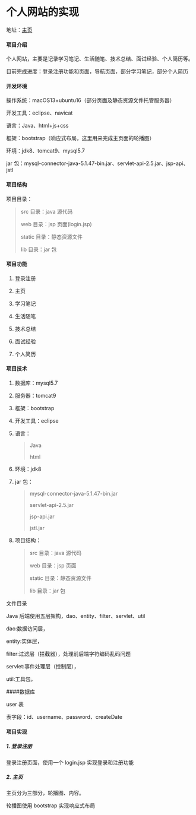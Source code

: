 # 个人网站的实现

地址：<a href="http://liu.ihong.love:8081/MyWebSiteDemo/login.jsp">主页</a>

#### 项目介绍

个人网站，主要是记录学习笔记、生活随笔、技术总结、面试经验、个人简历等。

目前完成进度：登录注册功能和页面，导航页面，部分学习笔记，部分个人简历

#### 开发环境

操作系统：macOS13+ubuntu16（部分页面及静态资源文件托管服务器）

开发工具：eclipse、navicat

语言：Java、html+js+css

框架：bootstrap（响应式布局，这里用来完成主页面的轮播图）

环境：jdk8、tomcat9、mysql5.7

jar 包：mysql-connector-java-5.1.47-bin.jar、servlet-api-2.5.jar、jsp-api、jstl

#### 项目结构

项目目录：

> src 目录：java 源代码
>
> web 目录：jsp 页面(login.jsp)
>
> static 目录：静态资源文件
>
> lib 目录：jar 包

#### 项目功能

1. 登录注册

2. 主页

3. 学习笔记

4. 生活随笔

5. 技术总结

6. 面试经验

7. 个人简历

#### 项目技术

1. 数据库：mysql5.7

2. 服务器：tomcat9

3. 框架：bootstrap

4. 开发工具：eclipse

5. 语言：

    > Java
    >
    > html

6. 环境：jdk8

7. jar 包：

    > mysql-connector-java-5.1.47-bin.jar
    >
    > servlet-api-2.5.jar
    >
    > jsp-api.jar
    >
    > jstl.jar

8. 项目结构：

    > src 目录：java 源代码
    >
    > web 目录：jsp 页面
    >
    > static 目录：静态资源文件
    >
    > lib 目录：jar 包

<!-- more -->

文件目录

Java 后端使用五层架构，dao、entity、filter、servlet、util

dao:数据访问层，

entity:实体层，

filter:过滤层（拦截器），处理前后端字符编码乱码问题

servlet:事件处理层（控制层），

util:工具包，

####数据库

user 表

表字段：id、username、password、createDate

#### 项目实现

##### 1. 登录注册

登录注册页面，使用一个 login.jsp 实现登录和注册功能

##### 2. 主页

主页分为三部分，轮播图、内容。

轮播图使用 bootstrap 实现响应式布局
